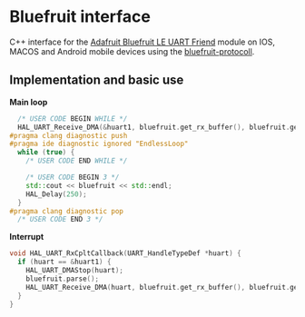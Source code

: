 # Bluefruit interface
C++ interface for the [Adafruit Bluefruit LE UART Friend](https://www.adafruit.com/product/2479) module on IOS, MACOS and Android mobile devices using the [bluefruit-protocoll](https://learn.adafruit.com/bluefruit-le-connect/controller).



## Implementation and basic use

**Main loop**
```cpp
  /* USER CODE BEGIN WHILE */
  HAL_UART_Receive_DMA(&huart1, bluefruit.get_rx_buffer(), bluefruit.get_rx_buffer_length());
#pragma clang diagnostic push
#pragma ide diagnostic ignored "EndlessLoop"
  while (true) {
    /* USER CODE END WHILE */

    /* USER CODE BEGIN 3 */
    std::cout << bluefruit << std::endl;
    HAL_Delay(250);
  }
#pragma clang diagnostic pop
  /* USER CODE END 3 */
```

**Interrupt**
```cpp
void HAL_UART_RxCpltCallback(UART_HandleTypeDef *huart) {
  if (huart == &huart1) {
    HAL_UART_DMAStop(huart);
    bluefruit.parse();
    HAL_UART_Receive_DMA(huart, bluefruit.get_rx_buffer(), bluefruit.get_rx_buffer_length());
  }
}
``````
